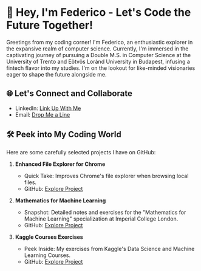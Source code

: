 # 👋 Hey, I'm Federico - Let's Code the Future Together!

Greetings from my coding corner!  I'm Federico, an enthusiastic explorer in the expansive realm of computer science. Currently, I'm immersed in the captivating journey of pursuing a Double M.S. in Computer Science at the University of Trento and Eötvös Loránd University in Budapest, infusing a fintech flavor into my studies. I'm on the lookout for like-minded visionaries eager to shape the future alongside me.

## 🌐 Let's Connect and Collaborate

- LinkedIn: [Link Up With Me](https://www.linkedin.com/in/federicobrancasi/)
- Email: [Drop Me a Line](mailto:federicobrancasi@gmail.com)

## 🛠️ Peek into My Coding World

Here are some carefully selected projects I have on GitHub:

1. **Enhanced File Explorer for Chrome**
   - Quick Take: Improves Chrome's file explorer when browsing local files.
   - GitHub: [Explore Project](https://github.com/federicobrancasi/Enhanced-File-Explorer-for-Chrome)

2. **Mathematics for Machine Learning**
   - Snapshot: Detailed notes and exercises for the "Mathematics for Machine Learning" specialization at Imperial College London.
   - GitHub: [Explore Project](https://github.com/federicobrancasi/Mathematics)

3. **Kaggle Courses Exercises**
   - Peek Inside: My exercises from Kaggle's Data Science and Machine Learning Courses.
   - GitHub: [Explore Project](https://github.com/federicobrancasi/Kaggle-Courses)
